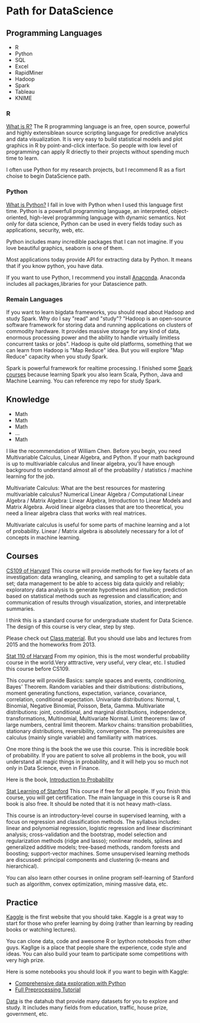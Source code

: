 # Path for DataScience
## Programming Languages
- R
- Python
- SQL
- Excel
- RapidMiner
- Hadoop
- Spark
- Tableau
- KNIME

### R
[What is R?](https://www.r-project.org/about.html)
The R programming language is an free, open source, powerful and highly extensiblean source scripting language for predictive analytics and data visualization. It is very easy to build statistical models and plot graphics in R by point-and-click interface. So people with low level of programming can apply R driectly to their projects without spending much time to learn.

I often use Python for my research projects, but I recommend R as a fisrt choise to begin DataScience path. 

### Python
[What is Python?](https://www.python.org/)
I fall in love with Python when I used this language first time. Python is a powerfull programming language, an interpreted, object-oriented, high-level programming language with dynamic semantics. Not only for data science, Python can be used in every fields today such as applications, security, web, etc. 

Python includes many incredible packages that I can not imagine. If you love beautiful graphics, seaborn is one of them.

Most applications today provide API for extracting data by Python. It means that if you know python, you have data.

If you want to use Python, I recommend you install [Anaconda](https://anaconda.org/anaconda/python). Anaconda includes all packages,libraries for your Datascience path. 

### Remain Languages
If you want to learn bigdata frameworks, you should read about Hadoop and study Spark. Why do I say "read" and "study"?
"Hadoop is an open-source software framework for storing data and running applications on clusters of commodity hardware. It provides massive storage for any kind of data, enormous processing power and the ability to handle virtually limitless concurrent tasks or jobs". Hadoop is quite old platforms, something that we can learn from Hadoop is "Map Reduce" idea. But you will explore "Map Reduce" capacity when you study Spark. 

Spark is powerful framework for realtime processing. I finished some [Spark courses](https://www.edx.org/course/big-data-analysis-apache-spark-uc-berkeleyx-cs110x) because learning Spark you also learn Scala, Python, Java and Machine Learning. You can reference my repo for study Spark.
 
## Knowledge
- Math
- Math
- Math
- ...
- Math

I like the recommendation of William Chen.
Before you begin, you need Multivariable Calculus, Linear Algebra, and Python. If your math background is up to multivariable calculus and linear algebra, you'll have enough background to understand almost all of the probability / statistics / machine learning for the job.

Multivariate Calculus: What are the best resources for mastering multivariable calculus?
Numerical Linear Algebra / Computational Linear Algebra / Matrix Algebra: Linear Algebra, Introduction to Linear Models and Matrix Algebra. Avoid linear algebra classes that are too theoretical, you need a linear algebra class that works with real matrices.

Multivariate calculus is useful for some parts of machine learning and a lot of probability. Linear / Matrix algebra is absolutely necessary for a lot of concepts in machine learning.
## Courses
[CS109 of Harvard](http://cs109.github.io/2015/)
This course will provide methods for five key facets of an investigation: data wrangling, cleaning, and sampling to get a suitable data set; data management to be able to access big data quickly and reliably; exploratory data analysis to generate hypotheses and intuition; prediction based on statistical methods such as regression and classification; and communication of results through visualization, stories, and interpretable summaries.

I think this is a standard course for undergraduate student for Data Science. The design of this course is very clear, step by step. 

Please check out [Class material](http://cs109.github.io/2015/pages/videos.html). But you should use labs and lectures from 2015 and the homeworks from 2013.

[Stat 110 of Harvard](https://projects.iq.harvard.edu/stat110/home)
From my opinion, this is the most wonderful probability course in the world.Very atttractive, very useful, very clear, etc. I studied this course before CS109.

This course will provide Basics: sample spaces and events, conditioning, Bayes' Theorem. Random variables and their distributions: distributions, moment generating functions, expectation, variance, covariance, correlation, conditional expectation. Univariate distributions: Normal, t, Binomial, Negative Binomial, Poisson, Beta, Gamma. Multivariate distributions: joint, conditional, and marginal distributions, independence, transformations, Multinomial, Multivariate Normal. Limit theorems: law of large numbers, central limit theorem. Markov chains: transition probabilities, stationary distributions, reversibility, convergence. The prerequisites are calculus (mainly single variable) and familiarity with matrices.

One more thing is the book the we use this course. This is incredible book of probability. If you are patient to solve all problems in the book, you will understand all magic things in probability, and it will help you so much not only in Data Science, even in Finance. 

Here is the book, [Introduction to Probability](https://www.amazon.com/gp/product/1466575573/ref=as_li_tl?ie=UTF8&camp=1789&creative=390957&creativeASIN=1466575573&linkCode=as2)

[Stat Learning of Stanford](https://lagunita.stanford.edu/courses/HumanitiesSciences/StatLearning/Winter2016/about)
This course if free for all people. If you finish this course, you will get certification. The main language in this course is R and book is also free. It should be noted that it is not heavy math-class. 

This course is an introductory-level course in supervised learning, with a focus on regression and classification methods. The syllabus includes: linear and polynomial regression, logistic regression and linear discriminant analysis; cross-validation and the bootstrap, model selection and regularization methods (ridge and lasso); nonlinear models, splines and generalized additive models; tree-based methods, random forests and boosting; support-vector machines. Some unsupervised learning methods are discussed: principal components and clustering (k-means and hierarchical).

You can also learn other courses in online program self-learning of Stanford such as algorithm, convex optimization, mining massive data, etc.


## Practice
[Kaggle](https://www.kaggle.com/) is the first website that you should take. Kaggle is a great way to start for those who prefer learning by doing (rather than learning by reading books or watching lectures).

You can clone data, code and awesome R or Ipython notebooks from other guys. Kagllge is a place that people share the experience, code style and ideas. You can also build your team to participate some competitions with very high prize.

Here is some notebooks you should look if you want to begin with Kaggle:
- [Comprehensive data exploration with Python](https://www.kaggle.com/pmarcelino/comprehensive-data-exploration-with-python)
- [Full Preprocessing Tutorial](https://www.kaggle.com/gzuidhof/full-preprocessing-tutorial)

[Data](https://datahub.io/search) is the datahub that provide many datasets for you to explore and study. It includes many fields from education, traffic, house prize, government, etc.

